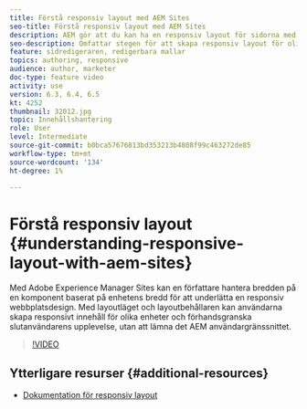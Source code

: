 ```yaml
---
title: Förstå responsiv layout med AEM Sites
seo-title: Förstå responsiv layout med AEM Sites
description: AEM gör att du kan ha en responsiv layout för sidorna med komponenten Layoutbehållare. Med den responsiva layouten kan innehållsförfattarna skapa responsivt innehåll för olika enheter och förhandsgranska användarupplevelsen i AEM.
seo-description: Omfattar stegen för att skapa responsiv layout för olika enheter
feature: sidredigeraren, redigerbara mallar
topics: authoring, responsive
audience: author, marketer
doc-type: feature video
activity: use
version: 6.3, 6.4, 6.5
kt: 4252
thumbnail: 32012.jpg
topic: Innehållshantering
role: User
level: Intermediate
source-git-commit: b0bca57676813bd353213b4808f99c463272de85
workflow-type: tm+mt
source-wordcount: '134'
ht-degree: 1%

---
```



# Förstå responsiv layout {#understanding-responsive-layout-with-aem-sites}

Med Adobe Experience Manager Sites kan en författare hantera bredden på en komponent baserat på enhetens bredd för att underlätta en responsiv webbplatsdesign. Med layoutläget och layoutbehållaren kan användarna skapa responsivt innehåll för olika enheter och förhandsgranska slutanvändarens upplevelse, utan att lämna det AEM användargränssnittet.

>[!VIDEO](https://video.tv.adobe.com/v/32012?quality=12&learn=on)

## Ytterligare resurser {#additional-resources}

* [Dokumentation för responsiv layout](https://docs.adobe.com/content/help/en/experience-manager-65/authoring/siteandpage/responsive-layout.html)
